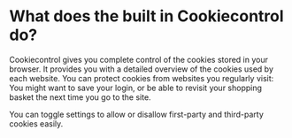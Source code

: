 # What does the built in Cookiecontrol do?

Cookiecontrol gives you complete control of the cookies stored in your browser. It provides you with a detailed overview of the cookies used by each website. You can protect cookies from websites you regularly visit: You might want to save your login, or be able to revisit your shopping basket the next time you go to the site.

You can toggle settings to allow or disallow first-party and third-party cookies easily. 
